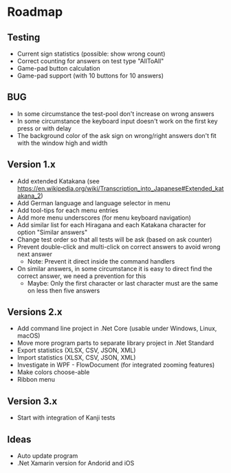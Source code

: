 ﻿# Roadmap

## Testing
* Current sign statistics (possible: show wrong count)
* Correct counting for answers on test type "AllToAll"
* Game-pad button calculation
* Game-pad support (with 10 buttons for 10 answers)

## BUG
* In some circumstance the test-pool don't increase on wrong answers
* In some circumstance the keyboard input doesn't work on the first key press or with delay
* The background color of the ask sign on wrong/right answers don't fit with the window high and width

## Version 1.x
* Add extended Katakana (see https://en.wikipedia.org/wiki/Transcription_into_Japanese#Extended_katakana_2)
* Add German language and language selector in menu
* Add tool-tips for each menu entries
* Add more menu underscores (for menu keyboard navigation)
* Add similar list for each Hiragana and each Katakana character for option "Similar answers"
* Change test order so that all tests will be ask (based on ask counter)
* Prevent double-click and multi-click on correct answers to avoid wrong next answer
  * Note: Prevent it direct inside the command handlers
* On similar answers, in some circumstance it is easy to direct find the correct answer, we need a prevention for this
  * Maybe: Only the first character or last character must are the same on less then five answers

## Versions 2.x
* Add command line project in .Net Core (usable under Windows, Linux, macOS)
* Move more program parts to separate library project in .Net Standard
* Export statistics (XLSX, CSV, JSON, XML)
* Import statistics (XLSX, CSV, JSON, XML)
* Investigate in WPF - FlowDocument (for integrated zooming features)
* Make colors choose-able
* Ribbon menu

## Version 3.x
* Start with integration of Kanji tests

## Ideas
* Auto update program
* .Net Xamarin version for Andorid and iOS
